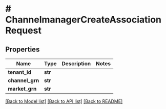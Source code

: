 # # ChannelmanagerCreateAssociationRequest


## Properties 


Name | Type | Description | Notes
------------ | ------------- | ------------- | -------------
**tenant_id**| **str** |   |
**channel_grn**| **str** |   |
**market_grn**| **str** |   |


[[Back to Model list]](../../README.md#models) [[Back to API list]](../../README.md#endpoints) [[Back to README]](../../README.md)

